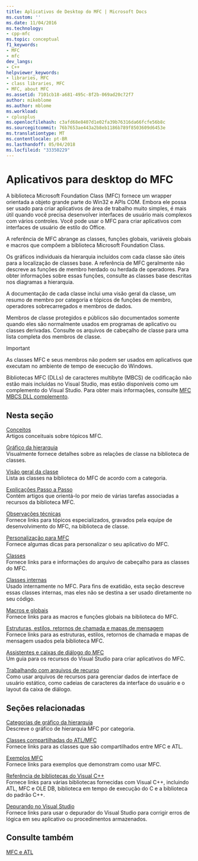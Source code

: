 ```yaml
---
title: Aplicativos de Desktop do MFC | Microsoft Docs
ms.custom: ''
ms.date: 11/04/2016
ms.technology:
- cpp-mfc
ms.topic: conceptual
f1_keywords:
- MFC
- mfc
dev_langs:
- C++
helpviewer_keywords:
- libraries, MFC
- class libraries, MFC
- MFC, about MFC
ms.assetid: 7101cb18-a681-495c-8f2b-069ad20c72f7
author: mikeblome
ms.author: mblome
ms.workload:
- cplusplus
ms.openlocfilehash: c3afd68e8407d1e02fa39b76316da66fcfe56b8c
ms.sourcegitcommit: 76b7653ae443a2b8eb1186b789f8503609d6453e
ms.translationtype: MT
ms.contentlocale: pt-BR
ms.lasthandoff: 05/04/2018
ms.locfileid: "33350229"
---
```

# <a name="mfc-desktop-applications"></a>Aplicativos para desktop do MFC
A biblioteca Microsoft Foundation Class (MFC) fornece um wrapper orientada a objeto grande parte do Win32 e APIs COM. Embora ele possa ser usado para criar aplicativos de área de trabalho muito simples, é mais útil quando você precisa desenvolver interfaces de usuário mais complexos com vários controles. Você pode usar o MFC para criar aplicativos com interfaces de usuário de estilo do Office.  
  
 A referência de MFC abrange as classes, funções globais, variáveis globais e macros que compõem a biblioteca Microsoft Foundation Class.  
  
 Os gráficos individuais da hierarquia incluídos com cada classe são úteis para a localização de classes base. A referência de MFC geralmente não descreve as funções de membro herdado ou herdada de operadores. Para obter informações sobre essas funções, consulte as classes base descritas nos diagramas a hierarquia.  
  
 A documentação de cada classe inclui uma visão geral da classe, um resumo de membro por categoria e tópicos de funções de membro, operadores sobrecarregados e membros de dados.  
  
 Membros de classe protegidos e públicos são documentados somente quando eles são normalmente usados em programas de aplicativo ou classes derivadas. Consulte os arquivos de cabeçalho de classe para uma lista completa dos membros de classe.  
  
> [!IMPORTANT]
>  As classes MFC e seus membros não podem ser usados em aplicativos que executam no ambiente de tempo de execução do Windows.  
>   
>  Bibliotecas MFC (DLLs) de caracteres multibyte (MBCS) de codificação não estão mais incluídas no Visual Studio, mas estão disponíveis como um complemento do Visual Studio. Para obter mais informações, consulte [MFC MBCS DLL complemento](mfc-mbcs-dll-add-on.md).  
  
## <a name="in-this-section"></a>Nesta seção  
 [Conceitos](mfc-concepts.md)  
 Artigos conceituais sobre tópicos MFC.  
  
 [Gráfico da hierarquia](hierarchy-chart.md)  
 Visualmente fornece detalhes sobre as relações de classe na biblioteca de classes.  
  
 [Visão geral da classe](class-library-overview.md)  
 Lista as classes na biblioteca do MFC de acordo com a categoria.  
  
 [Explicações Passo a Passo](walkthroughs-mfc.md)  
 Contém artigos que orientá-lo por meio de várias tarefas associadas a recursos da biblioteca MFC.  
  
 [Observações técnicas](mfc-technical-notes.md)  
 Fornece links para tópicos especializados, gravados pela equipe de desenvolvimento do MFC, na biblioteca de classe.  
  
 [Personalização para MFC](customization-for-mfc.md)  
 Fornece algumas dicas para personalizar o seu aplicativo do MFC.  
  
 [Classes](reference/mfc-classes.md)  
 Fornece links para e informações do arquivo de cabeçalho para as classes do MFC.  
  
 [Classes internas](reference/internal-classes.md)  
 Usado internamente no MFC. Para fins de exatidão, esta seção descreve essas classes internas, mas eles não se destina a ser usado diretamente no seu código.  
  
 [Macros e globais](reference/mfc-macros-and-globals.md)  
 Fornece links para as macros e funções globais na biblioteca do MFC.  
  
 [Estruturas, estilos, retornos de chamada e mapas de mensagem](reference/structures-styles-callbacks-and-message-maps.md)  
 Fornece links para as estruturas, estilos, retornos de chamada e mapas de mensagem usados pela biblioteca MFC.  
  
 [Assistentes e caixas de diálogo do MFC](reference/mfc-wizards-and-dialog-boxes.md)  
 Um guia para os recursos do Visual Studio para criar aplicativos do MFC.  
  
 [Trabalhando com arquivos de recurso](../windows/working-with-resource-files.md)  
 Como usar arquivos de recursos para gerenciar dados de interface de usuário estático, como cadeias de caracteres da interface do usuário e o layout da caixa de diálogo.  
  
## <a name="related-sections"></a>Seções relacionadas  
 [Categorias de gráfico da hierarquia](hierarchy-chart-categories.md)  
 Descreve o gráfico de hierarquia MFC por categoria.  
  
 [Classes compartilhadas do ATL/MFC](../atl-mfc-shared/atl-mfc-shared-classes.md)  
 Fornece links para as classes que são compartilhados entre MFC e ATL.  
  
 [Exemplos MFC](../visual-cpp-samples.md)  
 Fornece links para exemplos que demonstram como usar MFC.  
  
 [Referência de bibliotecas do Visual C++](../standard-library/cpp-standard-library-reference.md)  
 Fornece links para várias bibliotecas fornecidas com Visual C++, incluindo ATL, MFC e OLE DB, biblioteca em tempo de execução do C e a biblioteca do padrão C++.  
  
 [Depurando no Visual Studio](/visualstudio/debugger/debugging-in-visual-studio.md)  
 Fornece links para usar o depurador do Visual Studio para corrigir erros de lógica em seu aplicativo ou procedimentos armazenados.  
  
## <a name="see-also"></a>Consulte também  
 [MFC e ATL](mfc-and-atl.md)
